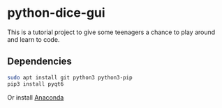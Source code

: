# python-dice-gui

This is a tutorial project to give some teenagers a chance to play around and learn to code.

## Dependencies

```bash
sudo apt install git python3 python3-pip
pip3 install pyqt6
```

Or install [Anaconda](https://docs.anaconda.com/free/anaconda/install/index.html)
